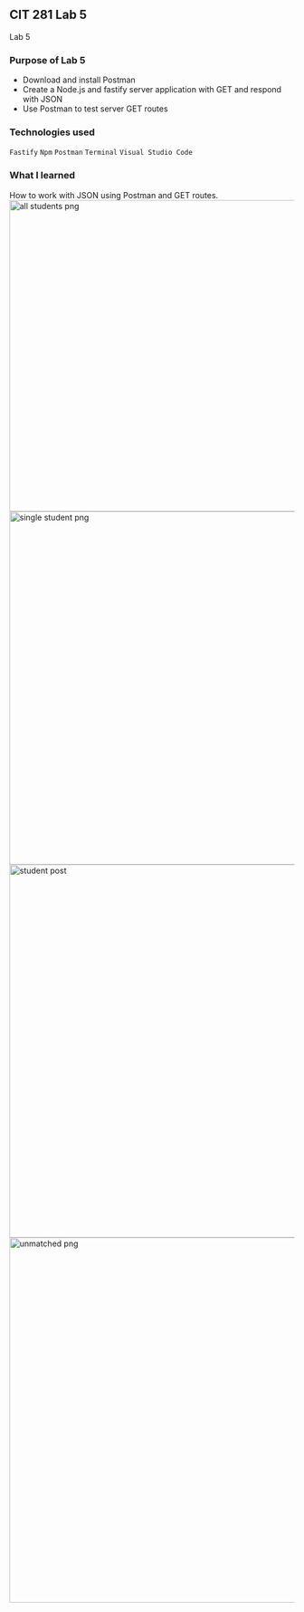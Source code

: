 ## CIT 281 Lab 5

Lab 5
### Purpose of Lab 5
- Download and install Postman
- Create a Node.js and fastify server application with GET and respond with JSON
- Use Postman to test server GET routes


### Technologies used
`Fastify`
`Npm`
`Postman`
`Terminal`
`Visual Studio Code`


### What I learned
How to work with JSON using Postman and GET routes. 
<img width="550" alt="all students png " src="https://github.com/asoberoi/cit-Lab5/assets/134101380/2ffb7ac3-ef6f-41b5-a6b5-6472cfe78f5e">
<img width="624" alt="single student png " src="https://github.com/asoberoi/cit-Lab5/assets/134101380/84751fab-f6ff-4390-ad81-db9f1cfabce1">
<img width="659" alt="student post" src="https://github.com/asoberoi/cit-Lab5/assets/134101380/205156e0-dd5f-416d-8440-e4f147755df0">
<img width="645" alt="unmatched png " src="https://github.com/asoberoi/cit-Lab5/assets/134101380/49c70548-21b4-45b2-bd11-7dcedf598b0f">
